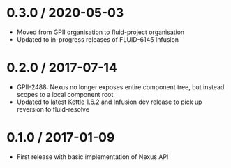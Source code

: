 0.3.0 / 2020-05-03
==================

* Moved from GPII organisation to fluid-project organisation
* Updated to in-progress releases of FLUID-6145 Infusion

0.2.0 / 2017-07-14
==================

* GPII-2488: Nexus no longer exposes entire component tree, but instead scopes to a local component root
* Updated to latest Kettle 1.6.2 and Infusion dev release to pick up reversion to fluid-resolve 

0.1.0 / 2017-01-09
==================

* First release with basic implementation of Nexus API

